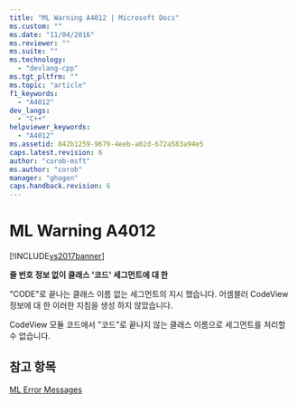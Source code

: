 ```yaml
---
title: "ML Warning A4012 | Microsoft Docs"
ms.custom: ""
ms.date: "11/04/2016"
ms.reviewer: ""
ms.suite: ""
ms.technology: 
  - "devlang-cpp"
ms.tgt_pltfrm: ""
ms.topic: "article"
f1_keywords: 
  - "A4012"
dev_langs: 
  - "C++"
helpviewer_keywords: 
  - "A4012"
ms.assetid: 842b1259-9679-4eeb-a02d-672a583a94e5
caps.latest.revision: 6
author: "corob-msft"
ms.author: "corob"
manager: "ghogen"
caps.handback.revision: 6
---
```

# ML Warning A4012
[!INCLUDE[vs2017banner](../../assembler/inline/includes/vs2017banner.md)]

**줄 번호 정보 없이 클래스 '코드' 세그먼트에 대 한**  
  
 "CODE"로 끝나는 클래스 이름 없는 세그먼트의 지시 했습니다. 어셈블러 CodeView 정보에 대 한 이러한 지침을 생성 하지 않았습니다.  
  
 CodeView 모듈 코드에서 "코드"로 끝나지 않는 클래스 이름으로 세그먼트를 처리할 수 없습니다.  
  
## 참고 항목  
 [ML Error Messages](../../assembler/masm/ml-error-messages.md)